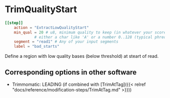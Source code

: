 # TrimQualityStart


```toml
[[step]]
    action = "ExtractLowQualityStart"
    min_qual = 20 # u8, minimum quality to keep (in whatever your score is encoded in)
             # either a char like 'A' or a number 0..128 (typical phred score is 33..75)
    segment = "read1" # Any of your input segments
    label = "bad_starts"
```

Define a region with low quality bases (below threshold) at steart of read.

## Corresponding options in other software 

- Trimmomatic: LEADING (if combined with [TrimAtTag]({{< relref "docs/reference/modification-steps/TrimAtTag.md" >}}))
